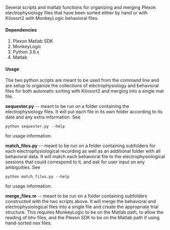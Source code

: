 Several scripts and matlab functions for organizing and merging
Plexon electrophysiology files that have been sorted either by hand
or with Kilosort2 with MonkeyLogic behavioral files.

#### Dependencies ####
1. Plexon Matlab SDK
2. MonkeyLogic
3. Python 3.6.x
4. Matlab

#### Usage ####
The two python scripts are meant to be used from the command line and are setup
to organize the collections of electrophysiology and behavioral files for both
automatic sorting with Kilosort2 and merging into a single mat file.

**sequester.py** -- meant to be run on a folder containing the electrophysiology
files. It will put each file in its own folder according to its date and any
extra information. See
```
python sequester.py --help
```
for usage information.

**match_files.py** -- meant to be run on a folder containing subfolders for each
electrophysiological recording as well as an additional folder with all
behavioral data. It will match each behavioral file to the electrophysiological
sessions that could correspond to it, and ask for user input on any ambiguities.
See
```
python match_files.py --help
```
for usage information.

**merge_files.m** -- meant to be run on a folder containing subfolders
constructed with the two scripts above. It will merge the behavioral and
electrophysiological files into a single file and create the appropriate trial
structure. This requires MonkeyLogic to be on the Matlab path, to allow the
reading of bhv files, and the Plexon SDK to be on the Matlab path if using
hand-sorted nex files.
